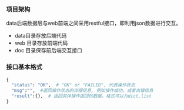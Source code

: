 ### 项目架构
data后端数据层与web前端之间采用restful接口，即利用json数据进行交互。
* data目录存放后端代码
* web 目录存放前端代码
* doc 目录保存前后端交互接口
### 接口基本格式
```python
{
  "status": "OK",  # "OK" or "FAILED", 代表操作状态
  "msg":"",  #返回操作状态的详细信息, 例如操作成功，或者出错信息
  "result":{},  # 返回具体操作返回的数据，格式可以为dict,list
}
```
